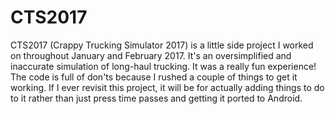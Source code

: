 # CTS2017
CTS2017 (Crappy Trucking Simulator 2017) is a little side project I worked on throughout January and February 2017. It's an oversimplified and inaccurate simulation of long-haul trucking. It was a really fun experience! The code is full of don'ts because I rushed a couple of things to get it working. If I ever revisit this project, it will be for actually adding things to do to it rather than just press time passes and getting it ported to Android.
